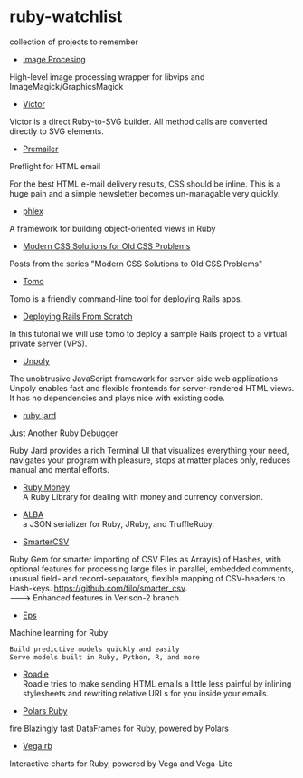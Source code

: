 # ruby-watchlist
collection of projects to remember

* [Image Procesing](https://github.com/janko/image_processing)
  

High-level image processing wrapper for libvips and ImageMagick/GraphicsMagick 


* [Victor](https://github.com/DannyBen/victor) 

Victor is a direct Ruby-to-SVG builder. All method calls are converted directly to SVG elements.


* [Premailer](https://github.com/premailer/premailer)

 Preflight for HTML email
 

For the best HTML e-mail delivery results, CSS should be inline. This is a huge pain and a simple newsletter becomes un-managable very quickly.
 
* [phlex]( https://github.com/joeldrapper/phlex )  

A framework for building object-oriented views in Ruby

* [Modern CSS Solutions for Old CSS Problems](https://github.com/5t3ph/moderncss-dot-dev)

Posts from the series "Modern CSS Solutions to Old CSS Problems" 
 
* [Tomo](https://tomo-deploy.com/)

Tomo is a friendly command-line tool for deploying Rails apps.


* [Deploying Rails From Scratch](https://tomo-deploy.com/tutorials/deploying-rails-from-scratch/)

In this tutorial we will use tomo to deploy a sample Rails project to a virtual private server (VPS). 

* [Unpoly](https://unpoly.com/)

The unobtrusive JavaScript framework
for server-side web applications
Unpoly enables fast and flexible frontends for server-rendered HTML views.
It has no dependencies and plays nice with existing code.

* [ruby jard](https://rubyjard.org/)

Just Another Ruby Debugger

Ruby Jard provides a rich Terminal UI that visualizes everything your need, navigates your program with pleasure, stops at matter places only, reduces manual and mental efforts.

* [Ruby Money](https://github.com/RubyMoney)   
A Ruby Library for dealing with money and currency conversion. 

* [ALBA](https://github.com/okuramasafumi/alba)  
a JSON serializer for Ruby, JRuby, and TruffleRuby.

* [SmarterCSV](https://blog.dennisokeeffe.com/blog/2022-04-06-ruby-smartercsv-gem)

Ruby Gem for smarter importing of CSV Files as Array(s) of Hashes, with optional features for processing large files in parallel, embedded comments, unusual field- and record-separators, flexible mapping of CSV-headers to Hash-keys. https://github.com/tilo/smarter_csv.   
---> Enhanced features in Verison-2 branch

* [Eps](https://github.com/ankane/eps)  

Machine learning for Ruby

    Build predictive models quickly and easily  
    Serve models built in Ruby, Python, R, and more
    
* [Roadie](https://github.com/Mange/roadie)  
Roadie tries to make sending HTML emails a little less painful by inlining stylesheets and rewriting relative URLs for you inside your emails. 

* [Polars Ruby](https://github.com/ankane/polars-ruby)

fire Blazingly fast DataFrames for Ruby, powered by Polars

* [Vega.rb](https://github.com/ankane/vega-ruby)

Interactive charts for Ruby, powered by Vega and Vega-Lite
